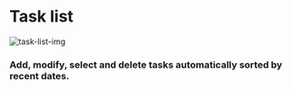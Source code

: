 # Task list

![task-list-img](https://user-images.githubusercontent.com/83422731/230705479-78672ddc-a6ec-4169-8e13-f74dd3b1c8a3.png)

### Add, modify, select and delete tasks automatically sorted by recent dates.
